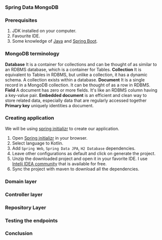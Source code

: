 ### Spring Data MongoDB

### Prerequisites
1. JDK installed on your computer.
2. Favourite IDE.
3. Some knowledge of [Java](https://www.javatpoint.com/java-tutorial) and [Spring Boot](https://spring.io/projects/spring-boot).

### MongoDB terminology
**Database** It is a container for collections and can be thought of as similar to an RDBMS database, which is a container for Tables.
**Collection** It is equivalent to Tables in RDBMS, but unlike a collection, it has a dynamic schema. A collection exists within a database.
**Document** It is a single record in a MongoDB collection. It can be thought of as a row in RDBMS.
**Field** A document has zero or more fields. It's like an RDBMS column having a key-value pair.
**Embedded document** is an efficient and clean way to store related data, especially data that are regularly accessed together
**Primary key** uniquely identities a document.

### Creating application
We will be using [spring initializr](https://start.spring.io/) to create our application.
1. Open [Spring initializr](https://start.spring.io/) in your browser.
2. Select language to Kotlin.
3. Add `Spring Web`, `Spring Data JPA`, `H2 Database` dependencies.
4. Leave other configurations as default and click on generate the project.
5. Unzip the downloaded project and open it in your favorite IDE. I use [Intelij IDEA community](https://www.jetbrains.com/idea/download/#section=linux) that is available for free.
6. Sync the project with maven to download all the dependencies.


### Domain layer


### Controller layer


### Repository Layer


### Testing the endpoints

### Conclusion
